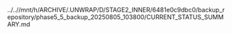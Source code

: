 ../..//mnt/h/ARCHIVE/.UNWRAP/D/STAGE2_INNER/6481e0c9dbc0/backup_repository/phase5_5_backup_20250805_103800/CURRENT_STATUS_SUMMARY.md
